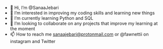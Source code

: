 - 👋 Hi, I’m @SanaaJebari
- 👀 I’m interested in improving my coding skills and learning new things 
- 🌱 I’m currently learning Python and SQL
- 💞️ I’m looking to collaborate on any projects that improve my learning at the moment 
- 📫 How to reach me sanaajebari@protonmail.com or @fawnettii on instagram and Twitter 

<!---
SanaaJebari/SanaaJebari is a ✨ special ✨ repository because its `README.md` (this file) appears on your GitHub profile.
You can click the Preview link to take a look at your changes.
--->
